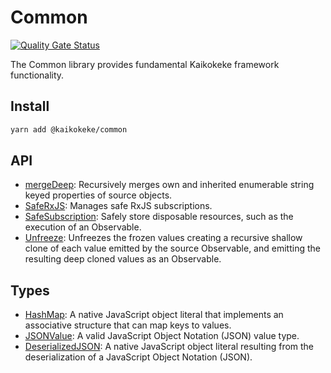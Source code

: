 # Common

[![Quality Gate Status](https://img.shields.io/sonar/quality_gate/kaikokeke:common?logo=SonarCloud&server=https%3A%2F%2Fsonarcloud.io&style=flat-square)](https://sonarcloud.io/dashboard?id=kaikokeke%3Acommon)

The Common library provides fundamental Kaikokeke framework functionality.

## Install

```bash
yarn add @kaikokeke/common
```

## API

- [mergeDeep](./src/lib/merge-deep/README.md): Recursively merges own and inherited enumerable string keyed properties of source objects.
- [SafeRxJS](./src/lib/safe-rxjs/README.md): Manages safe RxJS subscriptions.
- [SafeSubscription](./src/lib/safe-subscription/README.md): Safely store disposable resources, such as the execution of an Observable.
- [Unfreeze](./src/lib/unfreeze/README.md): Unfreezes the frozen values creating a recursive shallow clone of each value emitted by the source Observable, and emitting the resulting deep cloned values as an Observable.

## Types

- [HashMap](./src/lib/types/hash-map.type.ts): A native JavaScript object literal that implements an associative structure that can map keys to values.
- [JSONValue](./src/lib/types/json-value.type.ts): A valid JavaScript Object Notation (JSON) value type.
- [DeserializedJSON](./src/lib/types/deserialized-json.type.ts): A native JavaScript object literal resulting from the deserialization of a JavaScript Object Notation (JSON).
